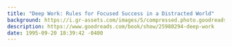 ```yaml
---
title: "Deep Work: Rules for Focused Success in a Distracted World"
background: https://i.gr-assets.com/images/S/compressed.photo.goodreads.com/books/1438131726l/25980294._SY75_.jpg
description: https://www.goodreads.com/book/show/25980294-deep-work
date: 1995-09-20 18:39:42 -0400
---
```

